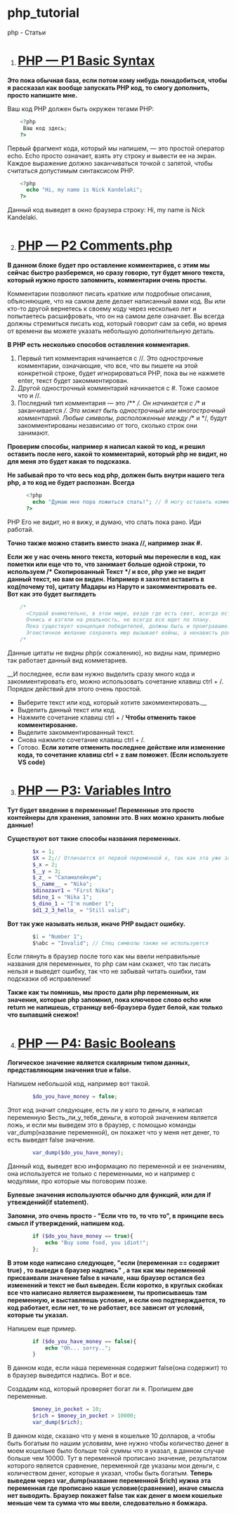 # php_tutorial
php - Статьи
1. # [PHP — P1 Basic Syntax](https://github.com/MrGoodo/php_tutorial/blob/master/PHP%20%E2%80%94%20P1%20Basic%20Syntax.php)
__Это пока обычная база, если потом кому нибудь понадобиться, чтобы я рассказал как вообще запускать PHP код, то смогу дополнить, просто напишите мне.__

Ваш код PHP должен быть окружен тегами PHP:
```php
    <?php 
     Ваш код здесь; 
    ?>
```
Первый фрагмент кода, который мы напишем, — это простой оператор echo. Echo просто означает, взять эту строку и вывести ее на экран. Каждое выражение должно заканчиваться точкой с запятой, чтобы считаться допустимым синтаксисом PHP.
```php
    <?php 
      echo "Hi, my name is Nick Kandelaki";
    ?>
```
Данный код выведет в окно браузера строку: Hi, my name is Nick Kandelaki.

2. # [PHP — P2 Comments.php](https://github.com/MrGoodo/php_tutorial/blob/master/PHP%20%E2%80%94%20P2%20Comments.php)

__В данном блоке будет про оставление комментариев, с этим мы сейчас быстро разберемся, но сразу говорю, тут будет много текста, который нужно просто запомнить, комментарии очень просты.__

Комментарии позволяют писать краткие или подробные описания, объясняющие, что на самом деле делает написанный вами код. Вы или кто-то другой вернетесь к своему коду через несколько лет и попытаетесь расшифровать, что он на самом деле означает. Вы всегда должны стремиться писать код, который говорит сам за себя, но время от времени вы можете указать небольшую дополнительную деталь.

__В PHP есть несколько способов оставления комментария.__
1. Первый тип комментария начинается с //. Это однострочные комментарии, означающие, что все, что вы пишете на этой конкретной строке, будет игнорироваться PHP, пока вы не нажмете enter, текст будет закомментирован.
2. Другой однострочный комментарий начинается с #. Тоже саомое что и //.
3. Последний тип комментария — это /** */. Он начинается с /** и заканчивается */. Это может быть однострочный или многострочный комментарий. Любые символы, расположенные между /** и */, будут закомментированы независимо от того, сколько строк они занимают.

__Проверим способы, например я написал какой то код, и решил оставить после него, какой то комментарий, который php не видит, но для меня это будет какая то подсказка.__

__Не забывай про то что весь код php, должен быть внутри нашего тега php, а то код не будет распознан. Всегда <?php Ваш код ?>__
```php
      <?php
        echo "Думаю мне пора ложиться спать!"; // Я могу оставить комментарий прямо тут.
      ?> 
```
PHP Его не видит, но я вижу, и думаю, что спать пока рано. Иди работай.

__Точно также можно ставить вместо знака //, например знак #.__

__Если же у нас очень много текста, который мы перенесли в код, как пометки или еще что то, что занимает больше одной строки, то используем /* Скопированный Текст */ и все, php уже не видит данный текст, но вам он виден.__
__Например я захотел вставить в код(почему то), цитату Мадары из Наруто и закомментировать ее. Вот как это будет выглядеть__
```php
    /* 
      «Слушай внимательно, в этои мире, везде где есть свет, всегда есть и тень!
      Очнись и взгяли на реальность, не всегда все идет по плану.
      Пока существует концепция победителей, должны быть и проигравшие. 
      Эгоистичное желание сохранить мир вызывает войны, а ненависть рождается для защиты любви».
    /*
```
Данные цитаты не видны php(к сожалению), но видны нам, примерно так работает данный вид комметариев.

__И последнее, если вам нужно выделить сразу много кода и закомментировать его, можно использовать сочетание клавиш ctrl + /. Порядок действий для этого очень простой.
- Выберите текст или код, который хотите закомментировать.__
- Выделить данный текст или код.
- Нажмите сочетание клавиш ctrl + /
__Чтобы отменить такое комментирование.__
- Выделите закомментированный текст.
- Снова нажмите сочетание клавиш ctrl + /.
- Готово.
__Если хотите отменить последнее действие или изменение кода, то сочетание клавиш ctrl + z вам поможет. (Если используете VS code)__

3. # [PHP — P3: Variables Intro](https://github.com/MrGoodo/php_tutorial/blob/master/PHP%20%E2%80%94%20P3%20Variables%20Intro.php)
__Тут будет введение в переменные! Переменные это просто контейнеры для хранения, запомни это. В них можно хранить любые данные!__

__Существуют вот такие способы названия переменных.__
```php
        $x = 1;
        $X = 2;// Отличается от первой переменной x, так как эта уже заглавная буква, для PHP уже другая переменная
        $_x = 2;
        $__y = 3;
        $_z_ = "Саламалейкум";
        $__name__ = "Nika";
        $dinozavr1 = "First Nika";
        $dino_1 = "Nika 1";
        $_dino_1 = "I'm number 1";
        $d1_2_3_hello_ = "Still valid";
```
__Вот так уже называть нельзя, иначе PHP выдаст ошибку.__
```php
        $1 = "Number 1";
        $%abc = "Invalid"; // Спец символы также не используются
```
Если глянуть в браузер после того как мы ввели неправильные названия для переменныех, то php сам нам скажет, что так писать нельзя и выведет ошибку, так что не забывай читать ошибки, там подсказки об исправлении!

__Также как ты помнишь, мы просто дали php переменным, их значения, которые php запомнил, пока ключевое слово echo или return не напишешь, страницу веб-браузера будет белой, как только что выпавший снежок!__

4. # [PHP — P4: Basic Booleans](https://github.com/MrGoodo/php_tutorial/blob/master/PHP%20%E2%80%94%20P4%20Basic%20Booleans.php)

__Логическое значение является скалярным типом данных, представляющим значения true и false.__

Напишем небольшой код, например вот такой.
```php
        $do_you_have_money = false;
```
Этот код значит следующее, есть ли у кого то деньги, я написал переменную $есть_ли_у_тебя_деньги, в которой значением является ложь, и если мы выведем это в браузер, с помощью команды var_dump(название переменной), он покажет что у меня нет денег, то есть выведет false значение.

```php
        var_dump($do_you_have_money);
```
Данный код, выведет всю информацию по переменной и ее значениям, она используется не только с переменными, но и например с модулями, про которые мы поговорим позже.

__Булевые значения используются обычно для функций, или для if утвеждений(if statement).__

__Запомни, это очень просто - "Если что то, то что то", в принципе весь смысл if утверждений, напишем код.__

```php
        if ($do_you_have_money == true){
            echo "Buy some food, you idiot!";
        };
```
__В этом коде написано следующее, "если (переменная == содержит true) , то выведи в браузер надпись" , а так как мы переменной присваивали значение false в начале, наш браузер остался без изменений и текст не был выведен. Если коротко, в круглых скобках все что написано является выражением, ты прописываешь там переменную, и выставляешь условие, и если оно подтверждается, то код работает, если нет, то не работает, все зависит от условий, которые ты указал.__

Напишем еще пример.

```php
        if ($do_you_have_money == false){
            echo "Oh... sorry..";
        }
```
В данном коде, если наша переменная содержит false(она содержит) то в браузер выведится надпись. Вот и все.

Создадим код, который проверяет богат ли я. Пропишем две переменные.

```php
        $money_in_pocket = 10;
        $rich = $money_in_pocket > 10000;
        var_dump($rich);
```
В данном коде, сказано что у меня в кошельке 10 долларов, а чтобы быть богатым по нашим условиям, мне нужно чтобы количество денег в моем кошельке было больше той суммы что я указал, в данном случае больше чем 10000. Тут в переменной прописано значение, результатом которого является сравнение, переменной где указаны мои деньги, с количеством денег, которые я указал, чтобы быть богатым.
__Теперь выведем через var_dump(название переменной $rich) нужна эта переменная где прописано наше условие(сравнение), иначе смысла нет выводить. Браузер покажет false так как денег в моем кошельке меньше чем та сумма что мы ввели, следовательно я бомжара.__
